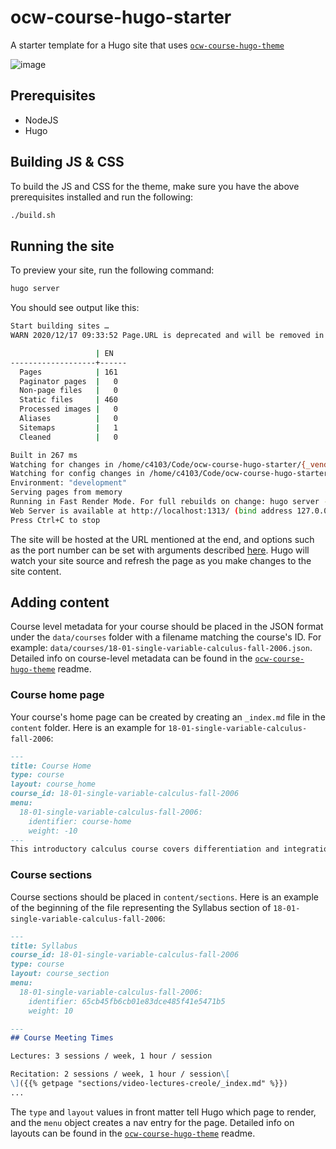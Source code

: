 # ocw-course-hugo-starter

A starter template for a Hugo site that uses [`ocw-course-hugo-theme`](https://github.com/mitodl/ocw-course-hugo-theme)

![image](https://user-images.githubusercontent.com/12089658/102410491-9b7e1680-3fbe-11eb-9746-e5ae996add40.png)

## Prerequisites

 - NodeJS
 - Hugo

## Building JS & CSS

To build the JS and CSS for the theme, make sure you have the above prerequisites installed and run the following:

```sh
./build.sh
```

## Running the site

To preview your site, run the following command:

```sh
hugo server
```

You should see output like this: 

```sh
Start building sites … 
WARN 2020/12/17 09:33:52 Page.URL is deprecated and will be removed in a future release. Use .Permalink or .RelPermalink. If what you want is the front matter URL value, use .Params.url

                   | EN   
-------------------+------
  Pages            | 161  
  Paginator pages  |   0  
  Non-page files   |   0  
  Static files     | 460  
  Processed images |   0  
  Aliases          |   0  
  Sitemaps         |   1  
  Cleaned          |   0  

Built in 267 ms
Watching for changes in /home/c4103/Code/ocw-course-hugo-starter/{_vendor,archetypes,content,data,package.json,static}
Watching for config changes in /home/c4103/Code/ocw-course-hugo-starter/config.toml, /home/c4103/Code/ocw-course-hugo-starter/go.mod
Environment: "development"
Serving pages from memory
Running in Fast Render Mode. For full rebuilds on change: hugo server --disableFastRender
Web Server is available at http://localhost:1313/ (bind address 127.0.0.1)
Press Ctrl+C to stop
```

The site will be hosted at the URL mentioned at the end, and options such as the port number can be set with arguments described [here](https://gohugo.io/commands/hugo_server/).  Hugo will watch your site source and refresh the page as you make changes to the site content.

## Adding content

Course level metadata for your course should be placed in the JSON format under the `data/courses` folder with a filename matching the course's ID.  For example: `data/courses/18-01-single-variable-calculus-fall-2006.json`.  Detailed info on course-level metadata can be found in the [`ocw-course-hugo-theme`](https://github.com/mitodl/ocw-course-hugo-theme#course-data-template) readme.

### Course home page

Your course's home page can be created by creating an `_index.md` file in the `content` folder.  Here is an example for `18-01-single-variable-calculus-fall-2006`:

```md
---
title: Course Home
type: course
layout: course_home
course_id: 18-01-single-variable-calculus-fall-2006
menu:
  18-01-single-variable-calculus-fall-2006:
    identifier: course-home
    weight: -10
---
This introductory calculus course covers differentiation and integration of functions of one variable, with applications.

```

### Course sections

Course sections should be placed in `content/sections`.  Here is an example of the beginning of the file representing the Syllabus section of `18-01-single-variable-calculus-fall-2006`:

```md
---
title: Syllabus
course_id: 18-01-single-variable-calculus-fall-2006
type: course
layout: course_section
menu:
  18-01-single-variable-calculus-fall-2006:
    identifier: 65cb45fb6cb01e83dce485f41e5471b5
    weight: 10

---
## Course Meeting Times

Lectures: 3 sessions / week, 1 hour / session

Recitation: 2 sessions / week, 1 hour / session\[  
\]({{% getpage "sections/video-lectures-creole/_index.md" %}})
...
```

The `type` and `layout` values in front matter tell Hugo which page to render, and the `menu` object creates a nav entry for the page.  Detailed info on layouts can be found in the [`ocw-course-hugo-theme`](https://github.com/mitodl/ocw-course-hugo-theme#layouts) readme.
